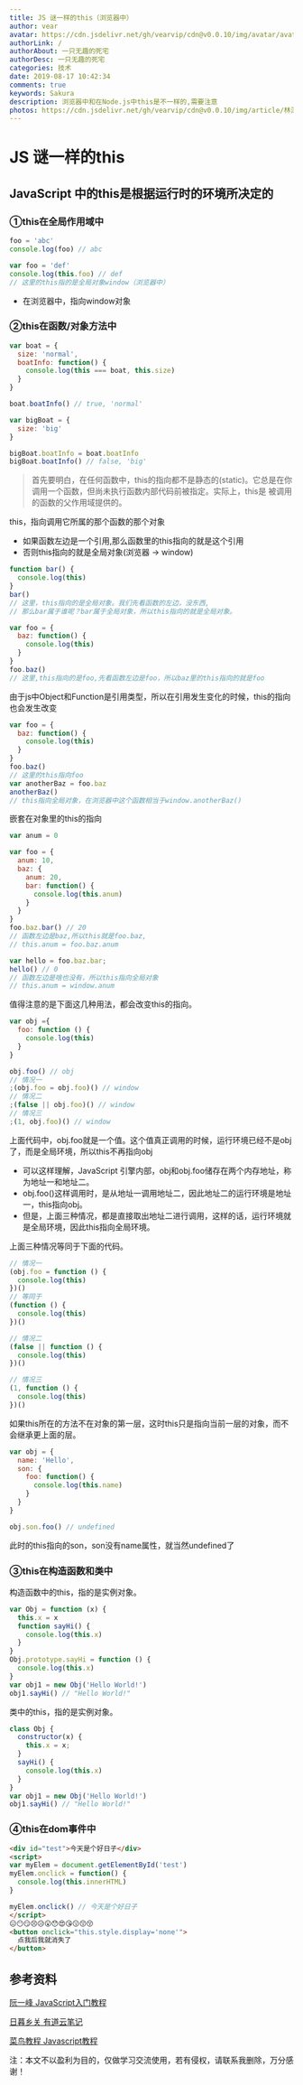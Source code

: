 ```yaml
---
title: JS 谜一样的this（浏览器中）
author: vear
avatar: https://cdn.jsdelivr.net/gh/vearvip/cdn@v0.0.10/img/avatar/avatar.webp
authorLink: /
authorAbout: 一只无趣的死宅
authorDesc: 一只无趣的死宅
categories: 技术
date: 2019-08-17 10:42:34
comments: true
keywords: Sakura
description: 浏览器中和在Node.js中this是不一样的,需要注意
photos: https://cdn.jsdelivr.net/gh/vearvip/cdn@v0.0.10/img/article/林深时见鹿03.webp
---
```

# JS 谜一样的this
## JavaScript 中的this是根据运行时的环境所决定的


### ①this在全局作用域中
```js
foo = 'abc'
console.log(foo) // abc

var foo = 'def'
console.log(this.foo) // def
// 这里的this指的是全局对象window（浏览器中）
```
- 在浏览器中，指向window对象


### ②this在函数/对象方法中
```js
var boat = {
  size: 'normal',
  boatInfo: function() {
    console.log(this === boat, this.size)
  }
}

boat.boatInfo() // true, 'normal'

var bigBoat = {
  size: 'big'
}

bigBoat.boatInfo = boat.boatInfo
bigBoat.boatInfo() // false, 'big'
```
> 首先要明白，在任何函数中，this的指向都不是静态的(static)。它总是在你调用一个函数，但尚未执行函数内部代码前被指定。实际上，this是 被调用的函数的父作用域提供的。

this，指向调用它所属的那个函数的那个对象
- 如果函数左边是一个引用,那么函数里的this指向的就是这个引用
- 否则this指向的就是全局对象(浏览器 -> window)

```js
function bar() {
  console.log(this)
}
bar()
// 这里，this指向的是全局对象。我们先看函数的左边，没东西,
// 那么bar属于谁呢？bar属于全局对象，所以this指向的就是全局对象。

var foo = {
  baz: function() {
    console.log(this)
  }
}
foo.baz()
// 这里,this指向的是foo,先看函数左边是foo，所以baz里的this指向的就是foo
```
由于js中Object和Function是引用类型，所以在引用发生变化的时候，this的指向也会发生改变
```js
var foo = {
  baz: function() {
    console.log(this)
  }
}
foo.baz()
// 这里的this指向foo
var anotherBaz = foo.baz
anotherBaz()
// this指向全局对象，在浏览器中这个函数相当于window.anotherBaz()
```
嵌套在对象里的this的指向
```js
var anum = 0

var foo = {
  anum: 10,
  baz: {
    anum: 20,
    bar: function() {
      console.log(this.anum)
    }
  }
}
foo.baz.bar() // 20
// 函数左边是baz,所以this就是foo.baz,
// this.anum = foo.baz.anum

var hello = foo.baz.bar;
hello() // 0
// 函数左边是啥也没有，所以this指向全局对象 
// this.anum = window.anum
```
值得注意的是下面这几种用法，都会改变this的指向。
```js
var obj ={
  foo: function () {
    console.log(this)
  }
}

obj.foo() // obj
// 情况一
;(obj.foo = obj.foo)() // window
// 情况二
;(false || obj.foo)() // window
// 情况三
;(1, obj.foo)() // window
```
上面代码中，obj.foo就是一个值。这个值真正调用的时候，运行环境已经不是obj了，而是全局环境，所以this不再指向obj

- 可以这样理解，JavaScript 引擎内部，obj和obj.foo储存在两个内存地址，称为地址一和地址二。
- obj.foo()这样调用时，是从地址一调用地址二，因此地址二的运行环境是地址一，this指向obj。
- 但是，上面三种情况，都是直接取出地址二进行调用，这样的话，运行环境就是全局环境，因此this指向全局环境。

上面三种情况等同于下面的代码。

```js
// 情况一
(obj.foo = function () {
  console.log(this)
})()
// 等同于
(function () {
  console.log(this)
})()

// 情况二
(false || function () {
  console.log(this)
})()

// 情况三
(1, function () {
  console.log(this)
})()
```
如果this所在的方法不在对象的第一层，这时this只是指向当前一层的对象，而不会继承更上面的层。
```js
var obj = {
  name: 'Hello',
  son: {
    foo: function() {
      console.log(this.name)
    }
  }
}

obj.son.foo() // undefined
```
此时的this指向的son，son没有name属性，就当然undefined了


### ③this在构造函数和类中
构造函数中的this，指的是实例对象。
```js
var Obj = function (x) {
  this.x = x
  function sayHi() {
    console.log(this.x)
  }
}
Obj.prototype.sayHi = function () {
  console.log(this.x)
}
var obj1 = new Obj('Hello World!')
obj1.sayHi() // "Hello World!"
```
类中的this，指的是实例对象。
```js
class Obj {
  constructor(x) {
    this.x = x;
  }
  sayHi() {
    console.log(this.x)
  }
}
var obj1 = new Obj('Hello World!')
obj1.sayHi() // "Hello World!"
```


### ④this在dom事件中
```html
<div id="test">今天是个好日子</div>
<script>
var myElem = document.getElementById('test')
myElem.onclick = function() { 
  console.log(this.innerHTML) 
} 

myElem.onclick() // 今天是个好日子
</script>
😑😶😏😣😥😮😯😍😘😗😙😚
<button onclick="this.style.display='none'">
  点我后我就消失了
</button>
```
## 参考资料
[阮一峰 JavaScript入门教程](http://wangdoc.com/javascript/oop/this.html)

[日暮乡关 有道云笔记](https://note.youdao.com/ynoteshare1/index.html?id=b2fab3b044aa90033395df0c8c9ca3a4&type=note)

[菜鸟教程 Javascript教程](https://www.runoob.com/js/js-this.html)

注：本文不以盈利为目的，仅做学习交流使用，若有侵权，请联系我删除，万分感谢！